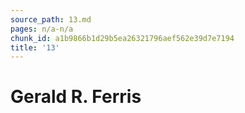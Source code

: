 ```yaml
---
source_path: 13.md
pages: n/a-n/a
chunk_id: a1b9866b1d29b5ea26321796aef562e39d7e7194
title: '13'
---
```

# Gerald R. Ferris
